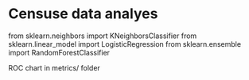# Censuse data analyes 




from sklearn.neighbors import KNeighborsClassifier
from sklearn.linear_model import LogisticRegression
from sklearn.ensemble import RandomForestClassifier

ROC chart in metrics/ folder
